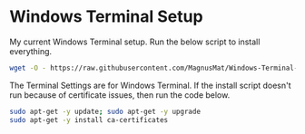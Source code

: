 # Windows Terminal Setup

My current Windows Terminal setup. Run the below script to install everything.

``` bash
wget -O - https://raw.githubusercontent.com/MagnusMat/Windows-Terminal-Setup/main/WSL-Setup.sh?token=GHSAT0AAAAAABVGWAJ45WHISF77XKDCZ26AYVZ3AHA | bash
```

The Terminal Settings are for Windows Terminal. If the install script doesn't run because of certificate issues, then run the code below.

``` bash
sudo apt-get -y update; sudo apt-get -y upgrade
sudo apt-get -y install ca-certificates
```
